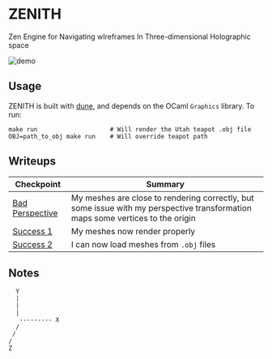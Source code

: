 # ZENITH
Zen Engine for Navigating wIreframes In Three-dimensional Holographic space

![demo](media/demo.gif)

## Usage

ZENITH is built with [dune](https://dune.build), and depends on the OCaml `Graphics` library. To run:

```
make run                    # Will render the Utah teapot .obj file
OBJ=path_to_obj make run    # Will override teapot path
```

## Writeups

| Checkpoint | Summary |
| ----- | ----- | 
| [Bad Perspective](media/bad_perspective/BadPerspective.md) | My meshes are close to rendering correctly, but some issue with my perspective transformation maps some vertices to the origin | 
| [Success 1](media/success1/Success1.md) | My meshes now render properly |
| [Success 2](media/success2/Success2.md) | I can now load meshes from `.obj` files |

## Notes
```
  Y
  |
  |
  | 
   --------- X
  /
 /
/
Z
```

